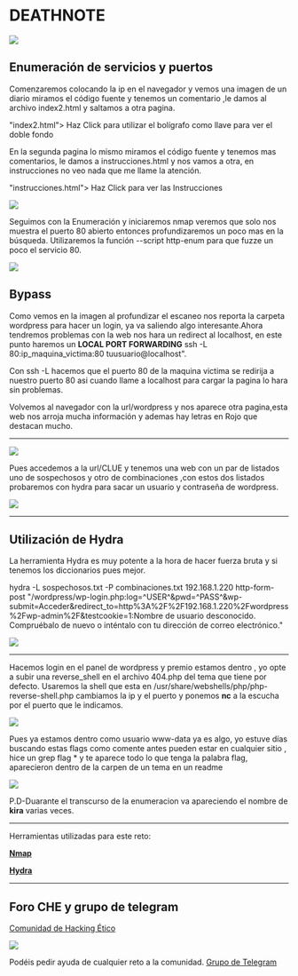 DEATHNOTE
=========

![](../images/reto5/reto5.jpg)

Enumeración de servicios y puertos
----------------------------------

Comenzaremos colocando la ip en el navegador y vemos una imagen de un diario miramos el código fuente y tenemos un comentario ,le damos al archivo index2.html y saltamos a otra pagina.

"index2.html"> Haz Click para utilizar el bolígrafo como llave para ver el doble fondo

En la segunda pagina lo mismo miramos el código fuente y tenemos mas comentarios, le damos a instrucciones.html y nos vamos a otra, en instrucciones no veo nada que me llame la atención.

"instrucciones.html"> Haz Click para ver las Instrucciones

![](../images/reto5/collage.jpg)

Seguimos con la Enumeración y iniciaremos nmap veremos que solo nos muestra el puerto 80 abierto entonces profundizaremos un poco mas en la búsqueda. Utilizaremos la función --script http-enum para que fuzze un poco el servicio 80.

![](../images/reto5/nmap.jpg)

Bypass
------

Como vemos en la imagen al profundizar el escaneo nos reporta la carpeta wordpress para hacer un login, ya va saliendo algo interesante.Ahora tendremos problemas con la web nos hara un redirect al localhost, en este punto haremos un **LOCAL PORT FORWARDING** ssh -L 80:ip\_maquina\_victima:80 tuusuario@localhost".

Con ssh -L hacemos que el puerto 80 de la maquina victima se redirija a nuestro puerto 80 asi cuando llame a localhost para cargar la pagina lo hara sin problemas.

Volvemos al navegador con la url/wordpress y nos aparece otra pagina,esta web nos arroja mucha información y ademas hay letras en Rojo que destacan mucho.

* * *

![](../images/reto5/clue.jpg)

Pues accedemos a la url/CLUE y tenemos una web con un par de listados uno de sospechosos y otro de combinaciones ,con estos dos listados probaremos con hydra para sacar un usuario y contraseña de wordpress.

![](../images/reto5/Clue2.jpg)

* * *

Utilización de Hydra
--------------------

La herramienta Hydra es muy potente a la hora de hacer fuerza bruta y si tenemos los diccionarios pues mejor.

hydra -L sospechosos.txt -P combinaciones.txt 192.168.1.220 http-form-post "/wordpress/wp-login.php:log=^USER^&pwd=^PASS^&wp-submit=Acceder&redirect\_to=http%3A%2F%2F192.168.1.220%2Fwordpress%2Fwp-admin%2F&testcookie=1:Nombre de usuario desconocido. Compruébalo de nuevo o inténtalo con tu dirección de correo electrónico."

![](../images/reto5/cre.jpg)

* * *

Hacemos login en el panel de wordpress y premio estamos dentro , yo opte a subir una reverse\_shell en el archivo 404.php del tema que tiene por defecto. Usaremos la shell que esta en /usr/share/webshells/php/php-reverse-shell.php cambiamos la ip y el puerto y ponemos **nc** a la escucha por el puerto que le indicamos.

![](../images/reto5/nc.jpg)

Pues ya estamos dentro como usuario www-data ya es algo, yo estuve días buscando estas flags como comente antes pueden estar en cualquier sitio , hice un grep flag \* y te aparece todo lo que tenga la palabra flag, aparecieron dentro de la carpen de un tema en un readme

![](../images/reto5/flags.jpg)

P.D-Duarante el transcurso de la enumeracion va apareciendo el nombre de **kira** varias veces.

* * *

Herramientas utilizadas para este reto:

[**Nmap**](https://nmap.org/)

[**Hydra**](https://github.com/vanhauser-thc/thc-hydra)

* * *

Foro CHE y grupo de telegram
----------------------------

[Comunidad de Hacking Ético](http://ctf.comunidadhackingetico.es/home)

![](../images/logo.jpg)

Podéis pedir ayuda de cualquier reto a la comunidad. [Grupo de Telegram](https://t.me/HackingEticoEs)
